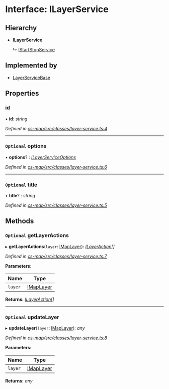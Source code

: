 # Interface: ILayerService

## Hierarchy

* **ILayerService**

  ↳ [IStartStopService](_cs_map_src_classes_layer_service_.istartstopservice.md)

## Implemented by

* [LayerServiceBase](../classes/_cs_map_src_classes_layer_service_.layerservicebase.md)

## Properties

###  id

• **id**: *string*

*Defined in [cs-map/src/classes/layer-service.ts:4](https://github.com/RichardHovenkamp/csnext/blob/d817caa/packages/cs-map/src/classes/layer-service.ts#L4)*

___

### `Optional` options

• **options**? : *[ILayerServiceOptions](_cs_map_src_classes_layer_service_options_.ilayerserviceoptions.md)*

*Defined in [cs-map/src/classes/layer-service.ts:6](https://github.com/RichardHovenkamp/csnext/blob/d817caa/packages/cs-map/src/classes/layer-service.ts#L6)*

___

### `Optional` title

• **title**? : *string*

*Defined in [cs-map/src/classes/layer-service.ts:5](https://github.com/RichardHovenkamp/csnext/blob/d817caa/packages/cs-map/src/classes/layer-service.ts#L5)*

## Methods

### `Optional` getLayerActions

▸ **getLayerActions**(`layer`: [IMapLayer](_cs_map_src_classes_imap_layer_.imaplayer.md)): *[ILayerAction](_cs_map_src_classes_ilayer_action_.ilayeraction.md)[]*

*Defined in [cs-map/src/classes/layer-service.ts:7](https://github.com/RichardHovenkamp/csnext/blob/d817caa/packages/cs-map/src/classes/layer-service.ts#L7)*

**Parameters:**

Name | Type |
------ | ------ |
`layer` | [IMapLayer](_cs_map_src_classes_imap_layer_.imaplayer.md) |

**Returns:** *[ILayerAction](_cs_map_src_classes_ilayer_action_.ilayeraction.md)[]*

___

### `Optional` updateLayer

▸ **updateLayer**(`layer`: [IMapLayer](_cs_map_src_classes_imap_layer_.imaplayer.md)): *any*

*Defined in [cs-map/src/classes/layer-service.ts:8](https://github.com/RichardHovenkamp/csnext/blob/d817caa/packages/cs-map/src/classes/layer-service.ts#L8)*

**Parameters:**

Name | Type |
------ | ------ |
`layer` | [IMapLayer](_cs_map_src_classes_imap_layer_.imaplayer.md) |

**Returns:** *any*
